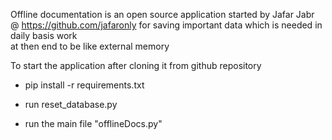 Offline documentation
is an open source application started by Jafar Jabr @ https://github.com/jafaronly
for saving important data which is needed in daily basis work   
at then end to be like external memory

To start the application after cloning it from github repository

- pip install -r requirements.txt

- run reset_database.py

- run the main file "offlineDocs.py"